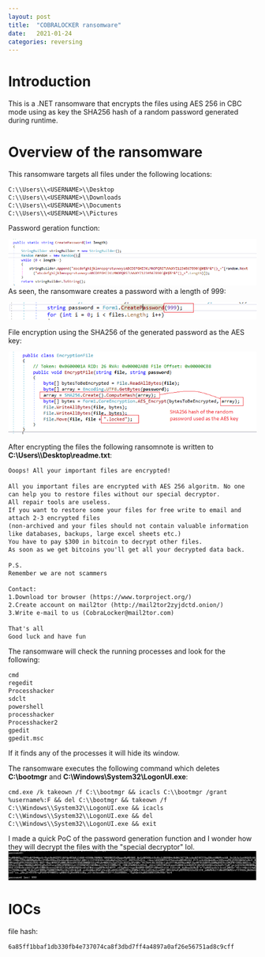 ```yaml
---
layout: post
title:  "COBRALOCKER ransomware"
date:   2021-01-24
categories: reversing
---
```

# Introduction

This is a .NET ransomware that encrypts the files using AES 256 in CBC mode using as key the SHA256 hash of a random password generated during runtime.

# Overview of the ransomware

This ransomware targets all files under the following locations:

```
C:\\Users\\<USERNAME>\\Desktop
C:\\Users\\<USERNAME>\\Downloads
C:\\Users\\<USERNAME>\\Documents
C:\\Users\\<USERNAME>\\Pictures
```
Password geration function:

![passgen](/assets/images/cobralocker/passgen.PNG)
As seen, the ransomware creates a password with a length of 999:

![passcreation](/assets/images/cobralocker/passcreation.PNG)

File encryption using the SHA256 of the generated password as the AES key:

![crypt](/assets/images/cobralocker/crypt.PNG)

After encrypting the files the following ransomnote is written to **C:\\Users\\<USERNAME>\\Desktop\\readme.txt**:

```
Ooops! All your important files are encrypted!

All you important files are encrypted with AES 256 algoritm. No one can help you to restore files without our special decryptor.
All repair tools are useless.
If you want to restore some your files for free write to email and attach 2-3 encrypted files 
(non-archived and your files should not contain valuable information like databases, backups, large excel sheets etc.)
You have to pay $300 in bitcoin to decrypt other files.
As soon as we get bitcoins you'll get all your decrypted data back.

P.S.
Remember we are not scammers

Contact:
1.Download tor browser (https://www.torproject.org/)
2.Create account on mail2tor (http://mail2tor2zyjdctd.onion/)
3.Write e-mail to us (CobraLocker@mail2tor.com)

That's all
Good luck and have fun
```
The ransomware will check the running processes and look for the following:
```
cmd
regedit
Processhacker
sdclt
powershell
processhacker
Processhacker2
gpedit
gpedit.msc
```
If it finds any of the processes it will hide its window.

The ransomware executes the following command which deletes **C:\\bootmgr** and **C:\\Windows\\System32\\LogonUI.exe**:

```
cmd.exe /k takeown /f C:\\bootmgr && icacls C:\\bootmgr /grant %username%:F && del C:\\bootmgr && takeown /f C:\\Windows\\System32\\LogonUI.exe && icacls C:\\Windows\\System32\\LogonUI.exe && del C:\\Windows\\System32\\LogonUI.exe && exit
```
I made a quick PoC of the password generation function and I wonder how they will decrypt the files with the "special decryptor" lol.
![poc](/assets/images/cobralocker/poc.PNG)

# IOCs
file hash:
```
6a85ff1bbaf1db330fb4e737074ca8f3dbd7ff4a4897a0af26e56751ad8c9cff
```

